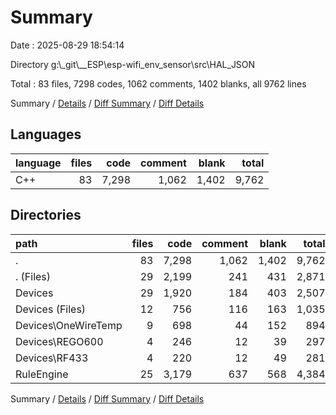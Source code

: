 # Summary

Date : 2025-08-29 18:54:14

Directory g:\\_git\\__ESP\\esp-wifi_env_sensor\\src\\HAL_JSON

Total : 83 files,  7298 codes, 1062 comments, 1402 blanks, all 9762 lines

Summary / [Details](details.md) / [Diff Summary](diff.md) / [Diff Details](diff-details.md)

## Languages
| language | files | code | comment | blank | total |
| :--- | ---: | ---: | ---: | ---: | ---: |
| C++ | 83 | 7,298 | 1,062 | 1,402 | 9,762 |

## Directories
| path | files | code | comment | blank | total |
| :--- | ---: | ---: | ---: | ---: | ---: |
| . | 83 | 7,298 | 1,062 | 1,402 | 9,762 |
| . (Files) | 29 | 2,199 | 241 | 431 | 2,871 |
| Devices | 29 | 1,920 | 184 | 403 | 2,507 |
| Devices (Files) | 12 | 756 | 116 | 163 | 1,035 |
| Devices\\OneWireTemp | 9 | 698 | 44 | 152 | 894 |
| Devices\\REGO600 | 4 | 246 | 12 | 39 | 297 |
| Devices\\RF433 | 4 | 220 | 12 | 49 | 281 |
| RuleEngine | 25 | 3,179 | 637 | 568 | 4,384 |

Summary / [Details](details.md) / [Diff Summary](diff.md) / [Diff Details](diff-details.md)